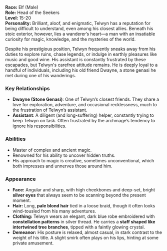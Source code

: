 **Race:** Elf (Male)  
**Role:** Head of the Seekers  
**Level:** 15-20  
**Personality:** Brilliant, aloof, and enigmatic, Telwyn has a reputation for being difficult to understand, even among his closest allies. Beneath his stoic exterior, however, lies a wanderer’s heart—a man with an insatiable curiosity for magic, knowledge, and the mysteries of the world.

Despite his prestigious position, Telwyn frequently sneaks away from his duties to explore ruins, chase legends, or indulge in earthly pleasures like music and good wine. His assistant is constantly frustrated by these escapades, but Telwyn's carefree attitude remains. He is deeply loyal to a handful of individuals, including his old friend Dwayne, a stone genasi he met during one of his wanderings.

### Key Relationships

- **Dwayne (Stone Genasi)**: One of Telwyn’s closest friends. They share a love for exploration, adventure, and occasional recklessness, much to the frustration of Telwyn’s assistant.
- **Assistant**: A diligent (and long-suffering) helper, constantly trying to keep Telwyn on task. Often frustrated by the archmage’s tendency to ignore his responsibilities.

### Abilities

- Master of complex and ancient magic.
- Renowned for his ability to uncover hidden truths.
- His approach to magic is creative, sometimes unconventional, which both impresses and unnerves those around him.

### Appearance

- **Face:** Angular and sharp, with high cheekbones and deep-set, bright **silver eyes** that always seem to be scanning beyond the present moment.
- **Hair:** Long, **pale blond hair** tied in a loose braid, though it often looks wind-tousled from his many adventures.
- **Clothing:** Telwyn wears an elegant, dark blue robe embroidered with **constellation patterns** in silver thread. He carries a **staff shaped like intertwined tree branches**, tipped with a faintly glowing crystal.
- **Demeanor:** His posture is relaxed, almost casual, in stark contrast to the weight of his title. A slight smirk often plays on his lips, hinting at some private amusement.